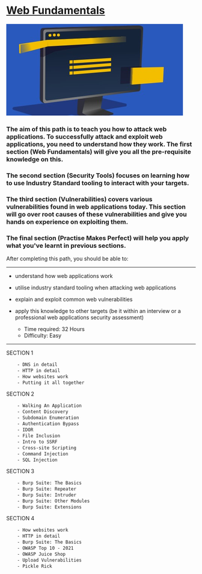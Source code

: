 # [Web Fundamentals](https://tryhackme.com/path-action/web/join)
 
![Image not set yet](https://github.com/C3LKO/TryHackMe/blob/master/Assets/Web%20Fundamentals.jpg)

### The aim of this path is to teach you how to attack web applications. To successfully attack and exploit web applications, you need to understand how they work. The first section (Web Fundamentals) will give you all the pre-requisite knowledge on this. 

### The second section (Security Tools) focuses on learning how to use Industry Standard tooling to interact with your targets. 

### The third section (Vulnerabilities) covers various vulnerabilities found in web applications today. This section will go over root causes of these vulnerabilities and give you hands on experience on exploiting them.

### The final section (Practise Makes Perfect) will help you apply what you've learnt in previous sections.

After completing this path, you should be able to:

----

  - understand how web applications work
  - utilise industry standard tooling when attacking web applications
  - explain and exploit common web vulnerabilities
  - apply this knowledge to other targets (be it within an interview or a professional web applications security assessment)

    - Time required: 32 Hours
    - Difficulty: Easy
   
----     

SECTION 1

        - DNS in detail
        - HTTP in detail
        - How websites work
        - Putting it all together

SECTION 2

        - Walking An Application
        - Content Discovery
        - Subdomain Enumeration
        - Authentication Bypass
        - IDOR
        - File Inclusion
        - Intro to SSRF
        - Cross-site Scripting
        - Command Injection
        - SQL Injection
        
SECTION 3

        - Burp Suite: The Basics
        - Burp Suite: Repeater
        - Burp Suite: Intruder
        - Burp Suite: Other Modules
        - Burp Suite: Extensions
        
SECTION 4

        - How websites work
        - HTTP in detail
        - Burp Suite: The Basics
        - OWASP Top 10 - 2021
        - OWASP Juice Shop
        - Upload Vulnerabilities
        - Pickle Rick
